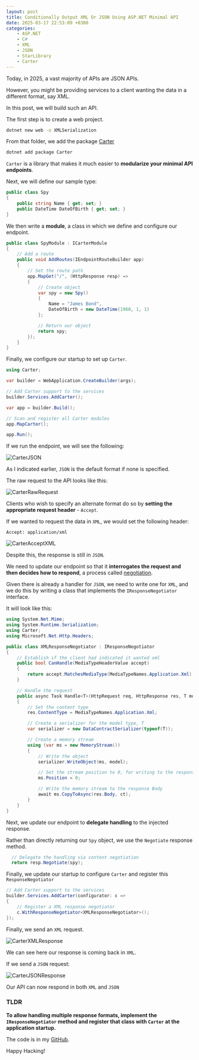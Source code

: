 ```yaml
---
layout: post
title: Conditionally Output XML Or JSON Using ASP.NET Minimal API
date: 2025-03-17 22:53:09 +0300
categories:
    - ASP.NET
    - C#
    - XML
    - JSON
    - StarLibrary
    - Carter
---
```


Today, in 2025, a vast majority of APIs are JSON APIs. 

However, you might be providing services to a client wanting the data in a different format, say XML.

In this post, we will build such an API.

The first step is to create a web project.

```bash
dotnet new web -o XMLSerialization
```

From that folder, we add the package [Carter](https://github.com/CarterCommunity/Carter)

```bash
dotnet add package Carter
```

`Carter` is a library that makes it much easier to **modularize your minimal API endpoints**.

Next, we will define our sample type:

```c#
public class Spy
{
    public string Name { get; set; }
    public DateTime DateOfBirth { get; set; }
}
```

We then write a **module**, a class in which we define and configure our endpoint.

```c#
public class SpyModule : ICarterModule
{
    // Add a route
    public void AddRoutes(IEndpointRouteBuilder app)
    {
        // Set the route path
        app.MapGet("/", (HttpResponse resp) =>
        {
            // Create object
            var spy = new Spy()
            {
                Name = "James Bond",
                DateOfBirth = new DateTime(1960, 1, 1)
            };

            // Return our object
            return spy;
        });
    }
}
```

Finally, we configure our startup to set up `Carter`.

```c#
using Carter;

var builder = WebApplication.CreateBuilder(args);

// Add Carter support to the services
builder.Services.AddCarter();

var app = builder.Build();

// Scan and register all Carter modules
app.MapCarter();

app.Run();
```

If we run the endpoint, we will see the following:

![CarterJSON](../images/2025/03/CarterJSON.png)

As I indicated earlier, `JSON` is the default format if none is specified.

The raw request to the API looks like this:

![CarterRawRequest](../images/2025/03/CarterRawRequest.png)

Clients who wish to specify an alternate format do so by **setting the appropriate request header** - `Accept`.

If we wanted to request the data in `XML`, we would set the following header:

```plaintext
Accept: application/xml
```

![CarterAcceptXML](../images/2025/03/CarterAcceptXML.png)

Despite this, the response is still in `JSON`.

We need to update our endpoint so that it **interrogates the request and then decides how to respond**, a process called [negotiation](https://learn.microsoft.com/en-us/aspnet/web-api/overview/formats-and-model-binding/content-negotiation).

Given there is already a handler for `JSON`, we need to write one for `XML`, and we do this by writing a class that implements the `IResponseNegotiator` interface.

It will look like this:

```c#
using System.Net.Mime;
using System.Runtime.Serialization;
using Carter;
using Microsoft.Net.Http.Headers;

public class XMLResponseNegotiator : IResponseNegotiator
{
    // Establish if the client had indicated it wanted xml
    public bool CanHandle(MediaTypeHeaderValue accept)
    {
        return accept.MatchesMediaType(MediaTypeNames.Application.Xml);
    }

    // Handle the request
    public async Task Handle<T>(HttpRequest req, HttpResponse res, T model, CancellationToken ct)
    {
        // Set the content type
        res.ContentType = MediaTypeNames.Application.Xml;

        // Create a serializer for the model type, T
        var serializer = new DataContractSerializer(typeof(T));

        // Create a memory stream
        using (var ms = new MemoryStream())
        {
            // Write the object
            serializer.WriteObject(ms, model);

            // Set the stream position to 0, for writing to the response
            ms.Position = 0;

            // Write the memory stream to the response Body
            await ms.CopyToAsync(res.Body, ct);
        }
    }
}
```

Next, we update our endpoint to **delegate handling** to the injected response.

Rather than directly returning our `Spy` object, we use the `Negotiate` response method.

```c#
  // Delegate the handling via content negotiation
  return resp.Negotiate(spy);
```

Finally, we update our startup to configure `Carter` and register this `ResponseNegotiator`

```c#
// Add Carter support to the services
builder.Services.AddCarter(configurator: c =>
{
    // Register a XML response negotiator
    c.WithResponseNegotiator<XMLResponseNegotiator>();
});
```

Finally, we send an `XML` request.

![CarterXMLResponse](../images/2025/03/CarterXMLResponse.png)

We can see here our response is coming back in `XML`.

If we send a `JSON` request:

![CarterJSONResponse](../images/2025/03/CarterJSONResponse.png)

Our API can now respond in both `XML` and `JSON`

### TLDR

**To allow handling multiple response formats, implement the `IResponseNegotiator` method and register that class with `Carter` at the application startup.**

The code is in my [GitHub](https://github.com/conradakunga/BlogCode/tree/master/2025-03-17%20-%20Content%20Negotiation).

Happy Hacking!

